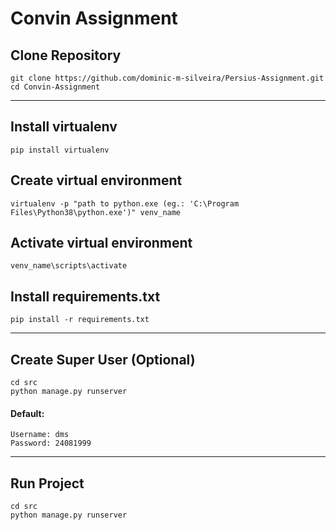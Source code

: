 # Convin Assignment 
## Clone Repository
```
git clone https://github.com/dominic-m-silveira/Persius-Assignment.git
cd Convin-Assignment
```
***
## Install virtualenv
```
pip install virtualenv 
```
## Create virtual environment
```
virtualenv -p "path to python.exe (eg.: 'C:\Program Files\Python38\python.exe')" venv_name
```
## Activate virtual environment
```
venv_name\scripts\activate  
```
## Install requirements.txt
```
pip install -r requirements.txt 
```
***
## Create Super User (Optional)
```
cd src
python manage.py runserver
```
#### Default:
```
Username: dms
Password: 24081999
```
***
## Run Project
```
cd src
python manage.py runserver
```
